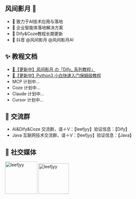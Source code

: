 ## 风间影月 👋
- 🦄 致力于AI技术应用与落地
- 🔮 企业智能体落地解决方案
- 🪼 Dify&Coze教程长期更新
- 🍦 抖音 @风间影月 @风间影月AI

## ✨ 教程文档
- [🦄【更新中】风间影月 の「Dify_ 系列教程」](https://p104wt05hv.feishu.cn/docx/RxpMdEFF9o9n2CxwiHEcE0B8n1g)
- [🎀【更新中】Python3 小白快速入门保姆级教程](https://p104wt05hv.feishu.cn/docx/LynddsK3QoUhwLxCr5acmUegn1f)
- MCP 计划中...
- Coze 计划中...
- Claude 计划中...
- Cursor 计划中...

## 📱 交流群
- AI&Dify&Coze 交流群，请＋V：【leefjyy】验证信息：【Dify】
- Java 互联网技术交流群，请＋V：【leefjyy】验证信息：【Java】

## 💬 社交媒体
<img width="106" alt="leefjyy" src="https://github.com/user-attachments/assets/9e00cd52-fbd5-4116-8372-23779582de10" />
<img width="100" alt="leefjyy" src="https://github.com/user-attachments/assets/0b577d64-1b23-4e5f-8644-691b12f6d33c" />
